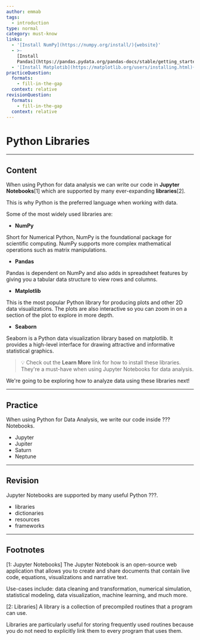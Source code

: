 ```yaml
---
author: emmab
tags:
  - introduction
type: normal
category: must-know
links:
  - '[Install NumPy](https://numpy.org/install/){website}'
  - >-
    [Install
    Pandas](https://pandas.pydata.org/pandas-docs/stable/getting_started/install.html){website}
  - '[Install Matplotib](https://matplotlib.org/users/installing.html){website}'
practiceQuestion:
  formats:
    - fill-in-the-gap
  context: relative
revisionQuestion:
  formats:
    - fill-in-the-gap
  context: relative
---
```


# Python Libraries


---

## Content

When using Python for data analysis we can write our code in **Jupyter Notebooks**[1] which are supported by many ever-expanding **libraries**[2]. 

This is why Python is the preferred language when working with data.

Some of the most widely used libraries are:

- **NumPy**

Short for Numerical Python, NumPy is the foundational package for scientific computing. NumPy supports more complex mathematical operations such as matrix manipulations.

- **Pandas**

Pandas is dependent on NumPy and also adds in spreadsheet features by giving you a tabular data structure to view rows and columns. 

- **Matplotlib**

This is the most popular Python library for producing plots and other 2D data visualizations. The plots are also interactive so you can zoom in on a section of the plot to explore in more depth. 

- **Seaborn**

Seaborn is a Python data visualization library based on matplotlib. It provides a high-level interface for drawing attractive and informative statistical graphics.

> 💡 Check out the **Learn More** link for how to install these libraries. They're a must-have when using Jupyter Notebooks for data analysis.

We're going to be exploring how to analyze data using these libraries next!


---

## Practice

When using Python for Data Analysis, we write our code inside ??? Notebooks.

- Jupyter
- Jupiter
- Saturn 
- Neptune


---

## Revision

Jupyter Notebooks are supported by many useful Python ???.

- libraries
- dictionaries
- resources
- frameworks


---

## Footnotes

[1: Jupyter Notebooks]
The Jupyter Notebook is an open-source web application that allows you to create and share documents that contain live code, equations, visualizations and narrative text. 

Use-cases include: data cleaning and transformation, numerical simulation, statistical modeling, data visualization, machine learning, and much more.

[2: Libraries]
A library is a collection of precompiled routines that a program can use.

Libraries are particularly useful for storing frequently used routines because you do not need to explicitly link them to every program that uses them.
